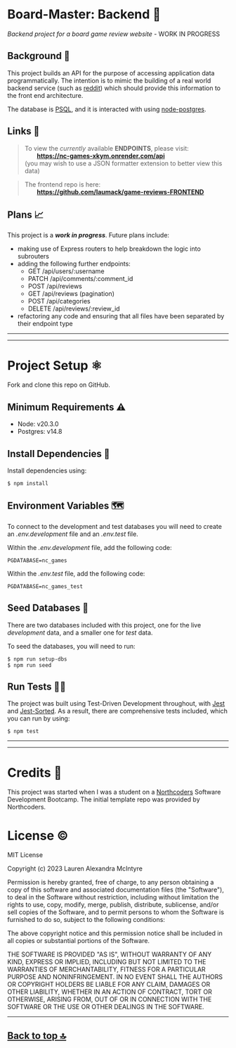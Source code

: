 # **Board-Master:** Backend 🎲
*Backend project for a board game review website* - WORK IN PROGRESS

## Background 📆

This project builds an API for the purpose of accessing application data programmatically. The intention is to mimic the building of a real world backend service (such as [reddit](https://www.reddit.com/)) which should provide this information to the front end architecture.

The database is [PSQL](https://www.postgresql.org/), and it is interacted with using [node-postgres](https://node-postgres.com/).

## Links 🔗

>To view the *currently* available **ENDPOINTS**, please visit:  
&nbsp;&nbsp;&nbsp;&nbsp;&nbsp;&nbsp; **https://nc-games-xkym.onrender.com/api**  
(you may wish to use a JSON formatter extension to better view this data)

>The frontend repo is here:  
&nbsp;&nbsp;&nbsp;&nbsp;&nbsp;&nbsp; **https://github.com/laumack/game-reviews-FRONTEND**

## Plans 📈

This project is a ***work in progress***. Future plans include:
* making use of Express routers to help breakdown the logic into subrouters
* adding the following further endpoints:
    * GET /api/users/:username
    * PATCH /api/comments/:comment_id
    * POST /api/reviews
    * GET /api/reviews (pagination)
    * POST /api/categories
    * DELETE /api/reviews/:review_id 
* refactoring any code and ensuring that all files have been separated by their endpoint type

---
---

# Project Setup ⚛️

Fork and clone this repo on GitHub.

## Minimum Requirements ⚠️

* Node: v20.3.0
* Postgres: v14.8

## Install Dependencies 🧰

Install dependencies using:

```
$ npm install
```

## Environment Variables 🗺️

To connect to the development and test databases you will need to create an _.env.development_ file and an _.env.test_ file.

Within the _.env.development_ file, add the following code:

```
PGDATABASE=nc_games
```

Within the _.env.test_ file, add the following code:

```
PGDATABASE=nc_games_test
```

## Seed Databases 🌱

There are two databases included with this project, one for the live *development* data, and a smaller one for *test* data.

To seed the databases, you will need to run:

```
$ npm run setup-dbs
$ npm run seed
```

## Run Tests 👩‍🎓

The project was built using Test-Driven Development throughout, with [Jest](https://jestjs.io/) and [Jest-Sorted](https://github.com/P-Copley/jest-sorted). As a result, there are comprehensive tests included, which you can run by using:

```
$ npm test
```

---
---

# Credits 🙏

This project was started when I was a student on a [Northcoders](https://northcoders.com/) Software Development Bootcamp. The initial template repo was provided by Northcoders.  

# License ©️

MIT License

Copyright (c) 2023 Lauren Alexandra McIntyre

Permission is hereby granted, free of charge, to any person obtaining a copy
of this software and associated documentation files (the "Software"), to deal
in the Software without restriction, including without limitation the rights
to use, copy, modify, merge, publish, distribute, sublicense, and/or sell
copies of the Software, and to permit persons to whom the Software is
furnished to do so, subject to the following conditions:

The above copyright notice and this permission notice shall be included in all
copies or substantial portions of the Software.

THE SOFTWARE IS PROVIDED "AS IS", WITHOUT WARRANTY OF ANY KIND, EXPRESS OR
IMPLIED, INCLUDING BUT NOT LIMITED TO THE WARRANTIES OF MERCHANTABILITY,
FITNESS FOR A PARTICULAR PURPOSE AND NONINFRINGEMENT. IN NO EVENT SHALL THE
AUTHORS OR COPYRIGHT HOLDERS BE LIABLE FOR ANY CLAIM, DAMAGES OR OTHER
LIABILITY, WHETHER IN AN ACTION OF CONTRACT, TORT OR OTHERWISE, ARISING FROM,
OUT OF OR IN CONNECTION WITH THE SOFTWARE OR THE USE OR OTHER DEALINGS IN THE
SOFTWARE.

---

## [Back to top 🔝](#board-master-backend-🎲)
